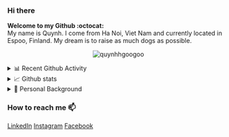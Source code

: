 ### Hi there 

**Welcome to my Github :octocat:**
<br>
My name is Quynh. I come from Ha Noi, Viet Nam and currently located in Espoo, Finland. My dream is to raise as much dogs as possible.
<p align="center">
  <img
    src="https://komarev.com/ghpvc/?username=quynhhgoogoo&label=Profile%20views&color=0e75b6&style=flat"
    alt="quynhhgoogoo"
  />
</p>

<details>
<summary>📊 Recent Github Activity</summary>
  <p align="center">
    <img
      align="center"
      src="https://github-readme-stats.vercel.app/api/top-langs?username=quynhhgoogoo&layout=compact&langs_count=10&show_icons=true&locale=en&theme=cobalt"
      alt="quynhhgoogoo"
    />
  </p>
</details>

<details>
  <summary>📈 Github stats</summary>
  <p align="center">
    <img
      src="https://github-readme-stats.vercel.app/api?username=quynhhgoogoo&show_icons=true&locale=en&theme=cobalt"
      alt="quynhhgoogoo"
    />
  </p>
</details>

<details>
  <summary> 🌱 Personal Background</summary>
  
### Education 🌱

|      School :bug:  |    Degree   |    Major   | Minor  | Academic Year  |
|---------------------|---------------------|---------------------|---------------------|-----|
| [**Aalto University**](https://www.aalto.fi)  | Master of Science, Automation and Electrical Engineering | Embedded Systems and Sensing | Data Sciences | Gap year|
| [**Vaasa University of Applied Sciences**](https://www.vamk.fi/en/)  | Bachelor of Engineering, Information Technology | Embedded Systems | Telecommunications Engineering | 2016-2020 |
| [**Nguyen Hue High School for Gifted Student**](https://en.wikipedia.org/wiki/Nguyen_Hue_High_School_for_the_Gifted)  | Highschool Diploma, Natural Sciences |Physics|  | 2013-2016 |

<br />

### Work Experience 🔭

|      Company   |    Location   |    Position    |    Squad |  Duration  |
|---------------------|-------------------|------------------|------------------|---|
| **Ericsson** | Jorvas, Finland | Software Developer Trainee | IMS Gateways | December 2019 - Present |
| **Nokia Networks and Solutions**  | Espoo, Finland | Summer Trainee and Thesis Worker | 5G Evolution, Analytics and Automation | May 2019 - September 2019 and December 2019 - August 2020|

<br />
</details>

### How to reach me 📫

[LinkedIn](https://www.linkedin.com/in/diemquynhluong/) [Instagram](https://www.instagram.com/quynhhgoogoo/) [Facebook](https://www.facebook.com/diemm.quynhh.1)

<br />
